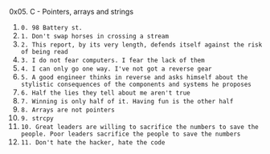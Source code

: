 0x05. C - Pointers, arrays and strings

1. `0. 98 Battery st.` 
2. `1. Don't swap horses in crossing a stream` 
3. `2. This report, by its very length, defends itself against the risk of being read`
4. `3. I do not fear computers. I fear the lack of them`
5. `4. I can only go one way. I've not got a reverse gear`
6. `5. A good engineer thinks in reverse and asks himself about the stylistic consequences of the components and systems he proposes`
7. `6. Half the lies they tell about me aren't true` 
8. `7. Winning is only half of it. Having fun is the other half`
9. `8. Arrays are not pointers`
10. `9. strcpy` 
11. `10. Great leaders are willing to sacrifice the numbers to save the people. Poor leaders sacrifice the people to save the numbers`
12. `11. Don't hate the hacker, hate the code`

